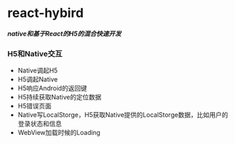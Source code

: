 # react-hybird
***native和基于React的H5的混合快速开发***

### H5和Native交互

- Native调起H5
- H5调起Native
- H5响应Android的返回键
- H5持续获取Native的定位数据
- H5错误页面
- Native写LocalStorge，H5获取Native提供的LocalStorge数据，比如用户的登录状态和信息
- WebView加载时候的Loading
